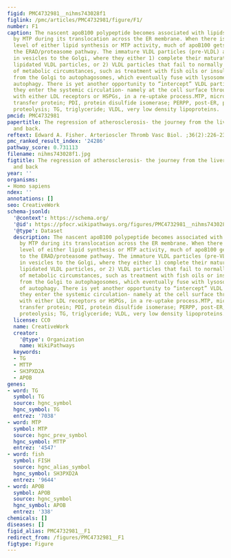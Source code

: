```yaml
---
figid: PMC4732981__nihms743028f1
figlink: /pmc/articles/PMC4732981/figure/F1/
number: F1
caption: The nascent apoB100 polypeptide becomes associated with lipids transferred
  by MTP during its translocation across the ER membrane. When there is an insufficient
  level of either lipid synthesis or MTP activity, much of apoB100 gets shunted to
  the ERAD/proteasome pathway. The immature VLDL particles (pre-VLDL) are transported
  in vesicles to the Golgi, where they either 1) complete their maturation to fully
  lipidated VLDL particles, or 2) VLDL particles that fail to normally mature (because
  of metabolic circumstances, such as treatment with fish oils or insulin) get shunted
  from the Golgi to autophagosomes, which eventually fuse with lysosomes as part of
  autophagy. There is yet another opportunity to “intercept” VLDL particles before
  they enter the systemic circulation- namely at the cell surface through interactions
  with either LDL receptors or HSPGs, in a re-uptake process.MTP, microsomal triglyceride
  transfer protein; PDI, protein disulfide isomerase; PERPP, post-ER, pre-secretory
  proteolysis; TG, triglyceride; VLDL, very low density lipoproteins.
pmcid: PMC4732981
papertitle: The regression of atherosclerosis- the journey from the liver to the plaque
  and back.
reftext: Edward A. Fisher. Arterioscler Thromb Vasc Biol. ;36(2):226-235.
pmc_ranked_result_index: '24286'
pathway_score: 0.731113
filename: nihms743028f1.jpg
figtitle: The regression of atherosclerosis- the journey from the liver to the plaque
  and back
year: ''
organisms:
- Homo sapiens
ndex: ''
annotations: []
seo: CreativeWork
schema-jsonld:
  '@context': https://schema.org/
  '@id': https://pfocr.wikipathways.org/figures/PMC4732981__nihms743028f1.html
  '@type': Dataset
  description: The nascent apoB100 polypeptide becomes associated with lipids transferred
    by MTP during its translocation across the ER membrane. When there is an insufficient
    level of either lipid synthesis or MTP activity, much of apoB100 gets shunted
    to the ERAD/proteasome pathway. The immature VLDL particles (pre-VLDL) are transported
    in vesicles to the Golgi, where they either 1) complete their maturation to fully
    lipidated VLDL particles, or 2) VLDL particles that fail to normally mature (because
    of metabolic circumstances, such as treatment with fish oils or insulin) get shunted
    from the Golgi to autophagosomes, which eventually fuse with lysosomes as part
    of autophagy. There is yet another opportunity to “intercept” VLDL particles before
    they enter the systemic circulation- namely at the cell surface through interactions
    with either LDL receptors or HSPGs, in a re-uptake process.MTP, microsomal triglyceride
    transfer protein; PDI, protein disulfide isomerase; PERPP, post-ER, pre-secretory
    proteolysis; TG, triglyceride; VLDL, very low density lipoproteins.
  license: CC0
  name: CreativeWork
  creator:
    '@type': Organization
    name: WikiPathways
  keywords:
  - TG
  - MTTP
  - SH3PXD2A
  - APOB
genes:
- word: TG
  symbol: TG
  source: hgnc_symbol
  hgnc_symbol: TG
  entrez: '7038'
- word: MTP
  symbol: MTP
  source: hgnc_prev_symbol
  hgnc_symbol: MTTP
  entrez: '4547'
- word: fish
  symbol: FISH
  source: hgnc_alias_symbol
  hgnc_symbol: SH3PXD2A
  entrez: '9644'
- word: APOB
  symbol: APOB
  source: hgnc_symbol
  hgnc_symbol: APOB
  entrez: '338'
chemicals: []
diseases: []
figid_alias: PMC4732981__F1
redirect_from: /figures/PMC4732981__F1
figtype: Figure
---
```

